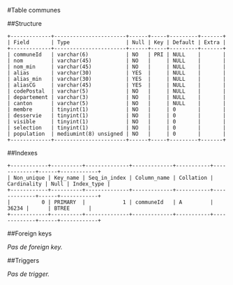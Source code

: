 #Table communes

##Structure

    +-------------+-----------------------+------+-----+---------+-------+
    | Field       | Type                  | Null | Key | Default | Extra |
    +-------------+-----------------------+------+-----+---------+-------+
    | communeId   | varchar(6)            | NO   | PRI | NULL    |       |
    | nom         | varchar(45)           | NO   |     | NULL    |       |
    | nom_min     | varchar(45)           | NO   |     | NULL    |       |
    | alias       | varchar(30)           | YES  |     | NULL    |       |
    | alias_min   | varchar(30)           | YES  |     | NULL    |       |
    | aliasCG     | varchar(45)           | YES  |     | NULL    |       |
    | codePostal  | varchar(5)            | NO   |     | NULL    |       |
    | departement | varchar(3)            | NO   |     | NULL    |       |
    | canton      | varchar(5)            | NO   |     | NULL    |       |
    | membre      | tinyint(1)            | NO   |     | 0       |       |
    | desservie   | tinyint(1)            | NO   |     | 0       |       |
    | visible     | tinyint(1)            | NO   |     | 0       |       |
    | selection   | tinyint(1)            | NO   |     | 0       |       |
    | population  | mediumint(8) unsigned | NO   |     | 0       |       |
    +-------------+-----------------------+------+-----+---------+-------+

##Indexes

    +------------+----------+--------------+-------------+-----------+-------------+------+------------+
    | Non_unique | Key_name | Seq_in_index | Column_name | Collation | Cardinality | Null | Index_type |
    +------------+----------+--------------+-------------+-----------+-------------+------+------------+
    |          0 | PRIMARY  |            1 | communeId   | A         |       36234 |      | BTREE      |
    +------------+----------+--------------+-------------+-----------+-------------+------+------------+

##Foreign keys

_Pas de foreign key._

##Triggers

_Pas de trigger._

